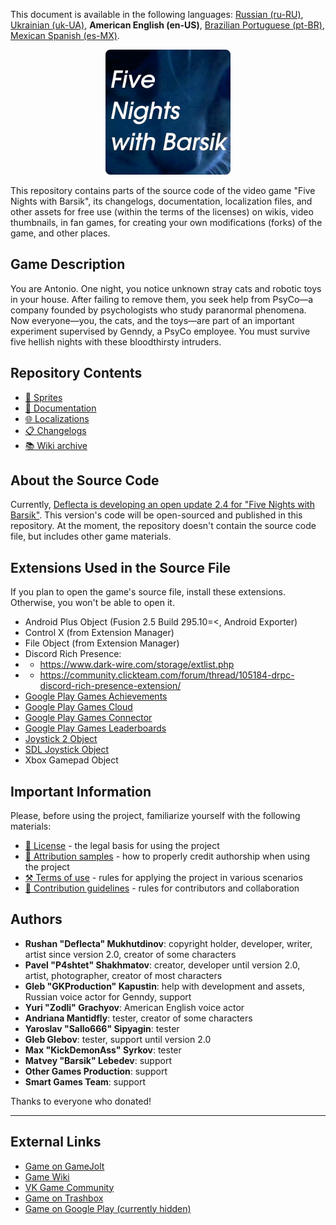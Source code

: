 This document is available in the following languages: [Russian (ru-RU)](/docs/README_ru-RU.md), [Ukrainian (uk-UA)](/docs/README_uk-UA.md), **American English (en-US)**, [Brazilian Portuguese (pt-BR)](/docs/README_pt-BR.md), [Mexican Spanish (es-MX)](/docs/README_es-MX.md).

<p align="center">
  <img src="./sprites/repo_icon.png" alt="Repository icon with the text “Five nights with Barsik”" width="200" />
</p>

This repository contains parts of the source code of the video game "Five Nights with Barsik", its changelogs, documentation, localization files, and other assets for free use (within the terms of the licenses) on wikis, video thumbnails, in fan games, for creating your own modifications (forks) of the game, and other places.

## Game Description

You are Antonio. One night, you notice unknown stray cats and robotic toys in your house. After failing to remove them, you seek help from PsyCo—a company founded by psychologists who study paranormal phenomena. Now everyone—you, the cats, and the toys—are part of an important experiment supervised by Genndy, a PsyCo employee. You must survive five hellish nights with these bloodthirsty intruders.

## Repository Contents

* [👾 Sprites](/sprites/)
* [📖 Documentation](/docs/)
* [🌐 Localizations](/langs/)
* [📋 Changelogs](/changelogs/)
* [📚 Wiki archive](/wiki/)

## About the Source Code

Currently, [Deflecta is developing an open update 2.4 for "Five Nights with Barsik"](https://github.com/RushanM/Five-Nights-with-Barsik/issues/2). This version's code will be open-sourced and published in this repository. At the moment, the repository doesn't contain the source code file, but includes other game materials.

## Extensions Used in the Source File

If you plan to open the game's source file, install these extensions. Otherwise, you won't be able to open it.

* Android Plus Object (Fusion 2.5 Build 295.10=<, Android Exporter)
* Control X (from Extension Manager)
* File Object (from Extension Manager)
* Discord Rich Presence:
* * https://www.dark-wire.com/storage/extlist.php
* * https://community.clickteam.com/forum/thread/105184-drpc-discord-rich-presence-extension/
* [Google Play Games Achievements](https://clickstore.clickteam.com/google_play_games_objects)
* [Google Play Games Cloud](https://clickstore.clickteam.com/google_play_games_objects)
* [Google Play Games Connector](https://clickstore.clickteam.com/google_play_games_objects)
* [Google Play Games Leaderboards](https://clickstore.clickteam.com/google_play_games_objects)
* [Joystick 2 Object](https://community.clickteam.com/forum/thread/44713-joystick-2-object/)
* [SDL Joystick Object](https://gitlab.com/PiKeyAr/SDLJoystick/-/releases)
* Xbox Gamepad Object

## Important Information

Please, before using the project, familiarize yourself with the following materials:

* [📜 License](/LICENSE.md) - the legal basis for using the project
* [👤 Attribution samples](/ATTRIBUTION.md) - how to properly credit authorship when using the project
* [⚒️ Terms of use](/TERMS_OF_USE.md) - rules for applying the project in various scenarios
* [🤝 Contribution guidelines](/CONTRIBUTING.md) - rules for contributors and collaboration

## Authors

* **Rushan "Deflecta" Mukhutdinov**: copyright holder, developer, writer, artist since version 2.0, creator of some characters
* **Pavel "P4shtet" Shakhmatov**: creator, developer until version 2.0, artist, photographer, creator of most characters
* **Gleb "GKProduction" Kapustin**: help with development and assets, Russian voice actor for Genndy, support
* **Yuri "Zodli" Grachyov**: American English voice actor
* **Andriana Mantidfly**: tester, creator of some characters
* **Yaroslav "Sallo666" Sipyagin**: tester
* **Gleb Glebov**: tester, support until version 2.0
* **Max "KickDemonAss" Syrkov**: tester
* **Matvey "Barsik" Lebedev**: support
* **Other Games Production**: support
* **Smart Games Team**: support

Thanks to everyone who donated!

---

## External Links

* [Game on GameJolt](https://gamejolt.com/games/fnwb/653514)
* [Game Wiki](https://five-nights-with-barsik.fandom.com/ru/wiki/Вики_серий_«Одна_ночь_с_Котей»_и_«Пять_ночей_с_Барсиком»)
* [VK Game Community](https://vk.com/fivenightswithbarsik)
* [Game on Trashbox](https://trashbox.ru/link/pyat-nochej-u-barsika-android)
* [Game on Google Play (currently hidden)](https://play.google.com/store/apps/details?id=ru.deflecta.fnwb)

